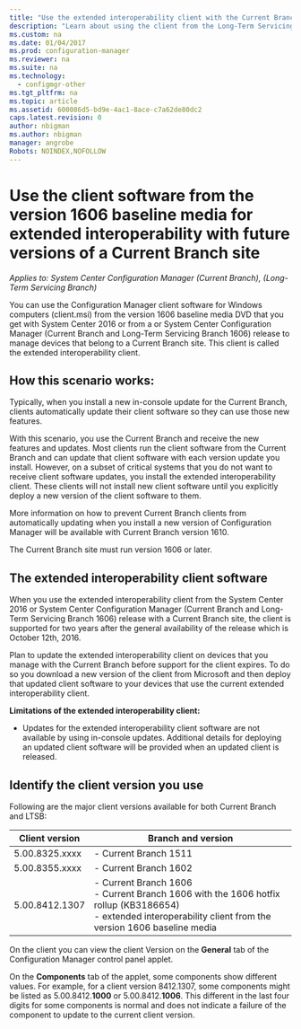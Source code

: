 ```yaml
---
title: "Use the extended interoperability client with the Current Branch  | Microsoft Docs"
description: "Learn about using the client from the Long-Term Servicing Branch of Configuration Manager with a Current Branch site."
ms.custom: na
ms.date: 01/04/2017
ms.prod: configuration-manager
ms.reviewer: na
ms.suite: na
ms.technology:
  - configmgr-other
ms.tgt_pltfrm: na
ms.topic: article
ms.assetid: 600086d5-bd9e-4ac1-8ace-c7a62de80dc2
caps.latest.revision: 0
author: nbigmanms.author: nbigmanmanager: angrobe
Robots: NOINDEX,NOFOLLOW
---
```

# Use the client software from the version 1606 baseline media for extended interoperability with future versions of a Current Branch site

*Applies to: System Center Configuration Manager (Current Branch), (Long-Term Servicing Branch)*  

You can use the Configuration Manager client software for Windows computers (client.msi) from the version 1606 baseline media DVD that you get with System Center 2016 or from a or System Center Configuration Manager (Current Branch and Long-Term Servicing Branch 1606) release to manage devices that belong to a Current Branch site. This client is called the extended interoperability client.

## How this scenario works:
Typically, when you install a new in-console update for the Current Branch, clients automatically update their client software so they can use those new features.

With this scenario, you use the Current Branch and receive the new features and updates. Most clients run the client software from the Current Branch and can update that client software with each version update you install. However, on a subset of critical systems that you do not want to receive client software updates, you install the extended interoperability client. These clients will not install new client software until you explicitly deploy a new version of the client software to them.

More information on how to prevent Current Branch clients from automatically updating when you install a new version of Configuration Manager will be available with Current Branch version 1610.

The Current Branch site must run version 1606 or later.

## The extended interoperability client software
When you use the extended interoperability client from the System Center 2016 or System Center Configuration Manager (Current Branch and Long-Term Servicing Branch 1606) release with a Current Branch site, the client is supported for two years after the general availability of the release which is October 12th, 2016.

Plan to update the extended interoperability client on devices that you manage with the Current Branch before support for the client expires. To do so you download a new version of the client from Microsoft and then deploy that updated client software to your devices that use the current extended interoperability client.

**Limitations of the extended interoperability client:**
- 	Updates for the extended interoperability client software are not available by using in-console updates. Additional details for deploying an updated client software will be provided when an updated client is released.

## Identify the client version you use
Following are the major client versions available for both Current Branch and LTSB:

|Client version|Branch and version |  
|----------------|---------------------|
|5.00.8325.xxxx |	- Current Branch 1511|
|5.00.8355.xxxx	|- Current Branch 1602|
|5.00.8412.1307	|- Current Branch 1606 </br> - Current Branch 1606 with the 1606 hotfix rollup (KB3186654)</br>- extended interoperability client from the version 1606 baseline media|  

On the client you can view the client Version on the **General** tab of the Configuration Manager control panel applet.

On the **Components** tab of the applet, some components show different values. For example, for a client version 8412.1307, some components might be listed as 5.00.8412.**1000** or 5.00.8412.**1006**.  This different in the last four digits for some components is normal and does not indicate a failure of the component to update to the current client version.
